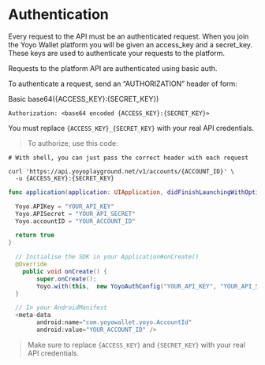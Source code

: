 # Authentication

Every request to the API must be an authenticated request.  When you join the Yoyo Wallet platform you will be given an access_key and a secret_key.  These keys are used to authenticate your requests to the platform.

Requests to the platform API are authenticated using basic auth.

To authenticate a request, send an “AUTHORIZATION” header of form:

Basic base64({ACCESS_KEY}:{SECRET_KEY})

`Authorization: <base64 encoded {ACCESS_KEY}:{SECRET_KEY}>`

<aside class="notice">
You must replace <code>{ACCESS_KEY}_{SECRET_KEY}</code> with your real API credentials.
</aside>

> To authorize, use this code:

```shell
# With shell, you can just pass the correct header with each request

curl 'https://api.yoyoplayground.net/v1/accounts/{ACCOUNT_ID}' \
  -u {ACCESS_KEY}:{SECRET_KEY}
```

```swift
func application(application: UIApplication, didFinishLaunchingWithOptions launchOptions: [NSObject : AnyObject]?) -> Bool {

  Yoyo.APIKey = "YOUR_API_KEY"
  Yoyo.APISecret = "YOUR_API_SECRET"
  Yoyo.accountID = "YOUR_ACCOUNT_ID"

  return true
}
```


```java
  // Initialise the SDK in your Application#onCreate()
  @Override
	public void onCreate() {
		super.onCreate();
		Yoyo.with(this,  new YoyoAuthConfig("YOUR_API_KEY", "YOUR_API_SECRET"));
  }

  // In your AndroidManifest
  <meta-data
    	android:name="com.yoyowallet.yoyo.AccountId"
    	android:value="YOUR_ACCOUNT_ID" />
```

> Make sure to replace `{ACCESS_KEY}` and `{SECRET_KEY}` with your real API credentials.
